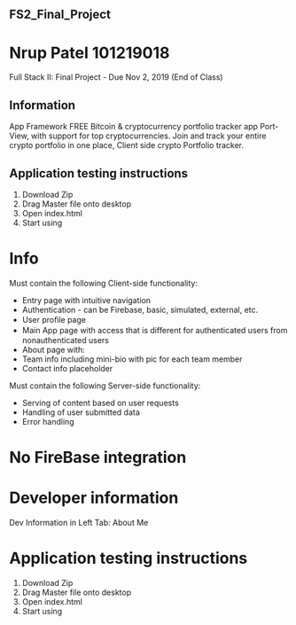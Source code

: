 ## FS2_Final_Project
# Nrup Patel 101219018
Full Stack II: Final Project - Due Nov 2, 2019 (End of Class) 
## Information
App Framework
FREE Bitcoin & cryptocurrency portfolio tracker app Port-View, with support for top cryptocurrencies. Join and track your entire crypto portfolio in one place, 
Client side crypto Portfolio tracker.

## Application testing instructions
1. Download Zip 
2. Drag Master file onto desktop
3. Open index.html
4. Start using

# Info

Must contain the following Client-side functionality:
- Entry page with intuitive navigation
- Authentication - can be Firebase, basic, simulated, external, etc.
- User proﬁle page
- Main App page with access that is diﬀerent for authenticated users from nonauthenticated users
- About page with:
- Team info including mini-bio with pic for each team member
- Contact info placeholder

Must contain the following Server-side functionality:
- Serving of content based on user requests
- Handling of user submitted data
- Error handling

# No FireBase integration 

# Developer information

Dev Information in Left Tab: About Me


#  Application testing instructions
1. Download Zip 
2. Drag Master file onto desktop
3. Open index.html
4. Start using
